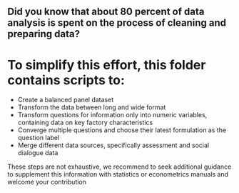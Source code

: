 ## Did you know that about 80 percent of data analysis is spent on the process of cleaning and preparing data? 
# To simplify this effort, this folder contains scripts to:
* Create a balanced panel dataset
* Transform the data between long and wide format
* Transform questions for information only into numeric variables, containing data on key factory characteristics
* Converge multiple questions and choose their latest formulation as the question label
* Merge different data sources, specifically assessment and social dialogue data

These steps are not exhaustive, we recommend to seek additional guidance to supplement this information with statistics or econometrics manuals and welcome your contribution
